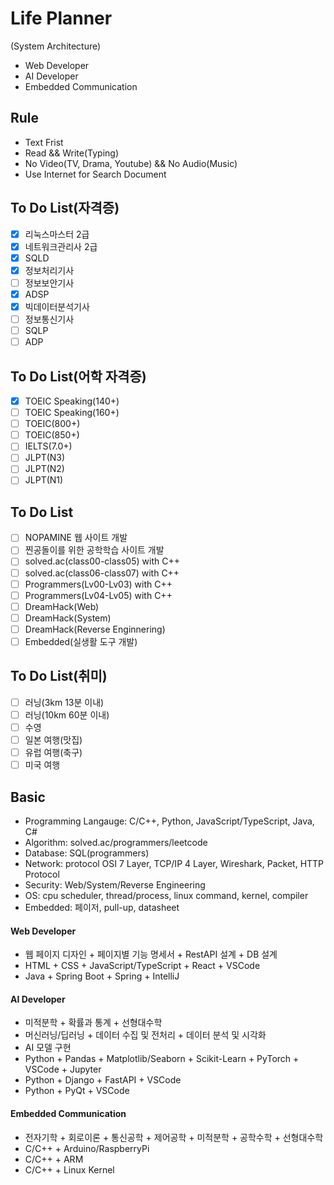# Life Planner
(System Architecture)
- Web Developer
- AI Developer
- Embedded Communication

## Rule
- Text Frist
- Read && Write(Typing)
- No Video(TV, Drama, Youtube) && No Audio(Music)
- Use Internet for Search Document

## To Do List(자격증)
- [X] 리눅스마스터 2급
- [X] 네트워크관리사 2급
- [X] SQLD
- [X] 정보처리기사
- [ ] 정보보안기사
- [X] ADSP
- [X] 빅데이터분석기사
- [ ] 정보통신기사
- [ ] SQLP
- [ ] ADP

## To Do List(어학 자격증)
- [X] TOEIC Speaking(140+)
- [ ] TOEIC Speaking(160+)
- [ ] TOEIC(800+)
- [ ] TOEIC(850+)
- [ ] IELTS(7.0+)
- [ ] JLPT(N3)
- [ ] JLPT(N2)
- [ ] JLPT(N1)

## To Do List
- [ ] NOPAMINE 웹 사이트 개발
- [ ] 찐공돌이를 위한 공학학습 사이트 개발
- [ ] solved.ac(class00-class05) with C++
- [ ] solved.ac(class06-class07) with C++
- [ ] Programmers(Lv00-Lv03) with C++
- [ ] Programmers(Lv04-Lv05) with C++
- [ ] DreamHack(Web)
- [ ] DreamHack(System)
- [ ] DreamHack(Reverse Enginnering)
- [ ] Embedded(실생활 도구 개발)

## To Do List(취미)
- [ ] 러닝(3km 13분 이내)
- [ ] 러닝(10km 60분 이내)
- [ ] 수영
- [ ] 일본 여행(맛집)
- [ ] 유럽 여행(축구)
- [ ] 미국 여행

## Basic
- Programming Langauge: C/C++, Python, JavaScript/TypeScript, Java, C#
- Algorithm: solved.ac/programmers/leetcode
- Database: SQL(programmers)
- Network: protocol OSI 7 Layer, TCP/IP 4 Layer, Wireshark, Packet, HTTP Protocol
- Security: Web/System/Reverse Engineering
- OS: cpu scheduler, thread/process, linux command, kernel, compiler
- Embedded: 페이저, pull-up, datasheet

#### Web Developer
- 웹 페이지 디자인 + 페이지별 기능 명세서 + RestAPI 설계 + DB 설계
- HTML + CSS + JavaScript/TypeScript + React + VSCode
- Java + Spring Boot + Spring + IntelliJ

#### AI Developer
- 미적분학 + 확률과 통계 + 선형대수학
- 머신러닝/딥러닝 + 데이터 수집 및 전처리 + 데이터 분석 및 시각화
- AI 모델 구현
- Python + Pandas + Matplotlib/Seaborn + Scikit-Learn + PyTorch + VSCode + Jupyter
- Python + Django + FastAPI + VSCode
- Python + PyQt + VSCode

#### Embedded Communication
- 전자기학 + 회로이론 + 통신공학 + 제어공학 + 미적분학 + 공학수학 + 선형대수학
- C/C++ + Arduino/RaspberryPi
- C/C++ + ARM
- C/C++ + Linux Kernel
